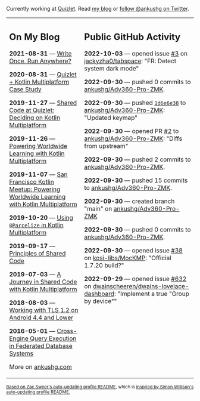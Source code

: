Currently working at [Quizlet](https://quizlet.com/). Read [my blog](https://ankushg.com/) or [follow @ankushg on Twitter](https://twitter.com/ankushg).

<table><tr><td valign="top" width="40%">

## On My Blog
<!-- blog starts -->
**2021-08-31** — [Write Once, Run Anywhere?](https://ankushg.com/posts/write-once-run-anywhere-increment/)

**2020-08-31** — [Quizlet + Kotlin Multiplatform Case Study](https://ankushg.com/posts/quizlet-kotlin-multiplatform-case-study/)

**2019-11-27** — [Shared Code at Quizlet: Deciding on Kotlin Multiplatform](https://ankushg.com/posts/shared-code-kotlin-multiplatform/)

**2019-11-26** — [Powering Worldwide Learning with Kotlin Multiplatform](https://ankushg.com/speaking/droidcon-sf-2019)

**2019-11-07** — [San Francisco Kotlin Meetup: Powering Worldwide Learning with Kotlin Multiplatform](https://ankushg.com/speaking/sf-kotlin-meetup-2019)

**2019-10-20** — [Using `@Parcelize` in Kotlin Multiplatform](https://ankushg.com/posts/multiplatform-parcelize/)

**2019-09-17** — [Principles of Shared Code](https://ankushg.com/speaking/denver-startup-week-2019)

**2019-07-03** — [A Journey in Shared Code with Kotlin Multiplatform](https://ankushg.com/speaking/droidcon-berlin-2019)

**2018-08-03** — [Working with TLS 1.2 on Android 4.4 and Lower](https://ankushg.com/posts/tls-1.2-on-android/)

**2016-05-01** — [Cross-Engine Query Execution in Federated Database Systems](https://ankushg.com/projects/thesis)
<!-- blog ends -->
More on [ankushg.com](https://ankushg.com/)
</td><td valign="top" width="60%">

## Public GitHub Activity
<!-- githubActivity starts -->
**2022-10-03** — opened issue [#3](https://github.com/jackyzha0/tabspace/issues/3) on [jackyzha0/tabspace](https://api.github.com/repos/jackyzha0/tabspace): "FR: Detect system dark mode"

**2022-09-30** — pushed 0 commits to [ankushg/Adv360-Pro-ZMK](https://api.github.com/repos/ankushg/Adv360-Pro-ZMK).

**2022-09-30** — pushed [`1d6e6e38`](https://github.com/ankushg/Adv360-Pro-ZMK/commit/1d6e6e388bbcba7f6e0b484fde296a62b9c68703) to [ankushg/Adv360-Pro-ZMK](https://api.github.com/repos/ankushg/Adv360-Pro-ZMK): "Updated keymap"

**2022-09-30** — opened PR [#2](https://github.com/ankushg/Adv360-Pro-ZMK/pull/2) to [ankushg/Adv360-Pro-ZMK](https://api.github.com/repos/ankushg/Adv360-Pro-ZMK): "Diffs from upstream"

**2022-09-30** — pushed 2 commits to [ankushg/Adv360-Pro-ZMK](https://api.github.com/repos/ankushg/Adv360-Pro-ZMK).

**2022-09-30** — pushed 15 commits to [ankushg/Adv360-Pro-ZMK](https://api.github.com/repos/ankushg/Adv360-Pro-ZMK).

**2022-09-30** — created branch "main" on [ankushg/Adv360-Pro-ZMK](https://api.github.com/repos/ankushg/Adv360-Pro-ZMK)

**2022-09-30** — pushed 0 commits to [ankushg/Adv360-Pro-ZMK](https://api.github.com/repos/ankushg/Adv360-Pro-ZMK).

**2022-09-30** — opened issue [#38](https://github.com/kosi-libs/MocKMP/issues/38) on [kosi-libs/MocKMP](https://api.github.com/repos/kosi-libs/MocKMP): "Official 1.7.20 build?"

**2022-09-29** — opened issue [#632](https://github.com/dwainscheeren/dwains-lovelace-dashboard/issues/632) on [dwainscheeren/dwains-lovelace-dashboard](https://api.github.com/repos/dwainscheeren/dwains-lovelace-dashboard): "Implement a true "Group by device""
<!-- githubActivity ends -->
</td></tr></table>

<sub><a href="https://github.com/ZacSweers/ZacSweers">Based on Zac Sweer's auto-updating profile README</a>, which is <a href="https://simonwillison.net/2020/Jul/10/self-updating-profile-readme/">inspired by Simon Willison's auto-updating profile README.</a></sub>